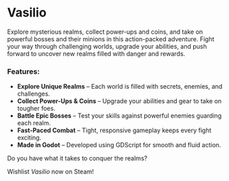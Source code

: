 # Vasilio  

Explore mysterious realms, collect power-ups and coins, and take on powerful bosses and their minions in this action-packed adventure. Fight your way through challenging worlds, upgrade your abilities, and push forward to uncover new realms filled with danger and rewards.  

### Features:  
- **Explore Unique Realms** – Each world is filled with secrets, enemies, and challenges.  
- **Collect Power-Ups & Coins** – Upgrade your abilities and gear to take on tougher foes.  
- **Battle Epic Bosses** – Test your skills against powerful enemies guarding each realm.  
- **Fast-Paced Combat** – Tight, responsive gameplay keeps every fight exciting.  
- **Made in Godot** – Developed using GDScript for smooth and fluid action.  

Do you have what it takes to conquer the realms?  

Wishlist *Vasilio* now on Steam!  
